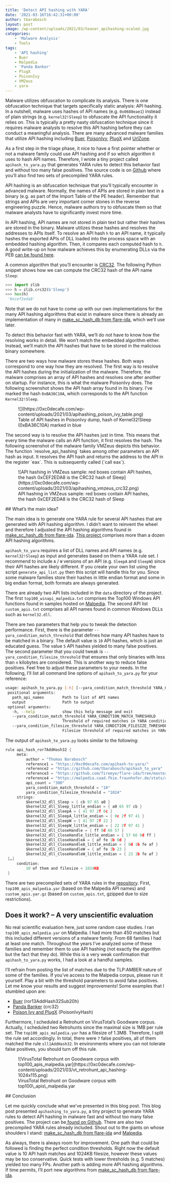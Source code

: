 ```yaml
---
title: 'Detect API hashing with YARA'
date: '2021-03-16T16:42:31+00:00'
author: tbarabosch
layout: post
image: /wp-content/uploads/2021/03/teaser_apihashing-scaled.jpg
categories:
    - 'Malware Analysis'
    - Tools
tags:
    - 'API hashing'
    - Buer
    - Malpedia
    - 'Panda Banker'
    - PlugX
    - PoisonIvy
    - VMZeus
    - yara
---
```


Malware utilizes obfuscation to complicate its analysis. There is one obfuscation technique that targets specifically static analysis: API hashing. In a nutshell, malware uses hashes of API names (e.g. `0x0688eae1`) instead of plain strings (e.g. `kernel32!Sleep`) to obfuscate the API functionality it relies on. This is typically a pretty nasty obfuscation technique since it requires malware analysts to resolve this API hashing before they can conduct a meaningful analysis. There are many advanced malware families that utilize API hashing including [Buer](https://www.proofpoint.com/us/threat-insight/post/buer-new-loader-emerges-underground-marketplace), [PoisonIvy](https://www.fireeye.com/blog/threat-research/2012/11/precalculated-string-hashes-reverse-engineering-shellcode.html), [PlugX](https://blogs.jpcert.or.jp/en/2017/02/plugx-poison-iv-919a.html) and [UrlZone](https://twitter.com/VK_Intel/status/981326743486185472?s=20).

As a first step in the triage phase, it nice to have a first pointer whether or not a malware family could use API hashing and if so which algorithm it uses to hash API names. Therefore, I wrote a tiny project called `apihash_to_yara.py` that generates YARA rules to detect this behavior fast and without too many false positives. The source code is on [Github](https://github.com/tbarabosch/apihash_to_yara) where you’ll also find two sets of precompiled YARA rules.

API hashing is an obfuscation technique that you’ll typically encounter in advanced malware. Normally, the names of APIs are stored in plain text in a binary (e.g. as part of the Import Table of the PE header). Remember that strings and APIs are very important corner stones in the reverse engineering puzzle. Hence, malware authors try to obfuscate them so that malware analysts have to significantly invest more time.

In API hashing, API names are not stored in plain text but rather their hashes are stored in the binary. Malware utilizes these hashes and resolves the addresses to APIs itself. To resolve an API hash `h` to an API name, it typically hashes the exported APIs of DLL loaded into the process space with an embedded hashing algorithm. Then, it compares each computed hash to `h`. A good write-up on how malware achieves this by enumerating DLLs via the PEB [can be found here](https://modexp.wordpress.com/2017/01/15/shellcode-resolving-api-addresses/).

A common algorithm that you’ll encounter is [CRC32](https://en.wikipedia.org/wiki/Cyclic_redundancy_check). The following Python snippet shows how we can compute the CRC32 hash of the API name `Sleep`:

```python
>>> import zlib
>>> h = zlib.crc32(b'Sleep')
>>> hex(h)
 '0xcef2eda8'         
```

Note that we do not have to come up with our own implementations for the many API hashing algorithms that exist in malware since there is already an implementation of many in [make\_sc\_hash\_db from flare-ida](https://github.com/fireeye/flare-ida/blob/master/shellcode_hashes/make_sc_hash_db.py), which we’ll use later.

To detect this behavior fast with YARA, we’ll do not have to know how the resolving works in detail. We won’t match the embedded algorithm either. Instead, we’ll match the API hashes that have to be stored in the malicious binary somewhere.

There are two ways how malware stores these hashes. Both ways correspond to one way how they are resolved. The first way is to resolve the API hashes during the initialization of the malware. Therefore, the malware comprises an array of API hashes and resolves one after another on startup. For instance, this is what the malware PoisonIvy does. The following screenshot shows the API hash array found in its binary. I’ve marked the hash `0xBA36C10A`, which corresponds to the API function `Kernel32!Sleep`.

<figure class="wp-block-image size-large">![](https://0xc0decafe.com/wp-content/uploads/2021/03/apihashing_poison_ivy_table.png)<figcaption>Table of API hashes in PoisonIvy dump, hash of Kernel32!Sleep (0xBA36C10A) marked in blue</figcaption></figure>The second way is to resolve the API hashes just in time. This means that every time the malware calls an API function, it first resolves the hash. The following screenshot of the malware family VMZeus depicts this behavior. The function `resolve_api_hashing` takes among other parameters an API hash as input. It resolves the API hash and returns the address to the API in the register `eax`. This is subsequently called (`call eax`).

<figure class="wp-block-image size-large">![API hashing in VMZeus sample: red boxes contain API hashes, the hash 0xCEF2EDA8 is the CRC32 hash of Sleep](https://0xc0decafe.com/wp-content/uploads/2021/03/apihashing_vmzeus_crc32.png)<figcaption>API hashing in VMZeus sample: red boxes contain API hashes, the hash 0xCEF2EDA8 is the CRC32 hash of Sleep</figcaption></figure>## <span class="ez-toc-section" id="Whats_the_main_idea"></span>What’s the main idea?<span class="ez-toc-section-end"></span>

The main idea is to generate one YARA rule for several API hashes that are generated with API hashing algorithm. I didn’t want to reinvent the wheel and therefore I adjusted the API hashing algorithms found in [make\_sc\_hash\_db from flare-ida](https://github.com/fireeye/flare-ida/blob/master/shellcode_hashes/make_sc_hash_db.py). [This project ](https://www.fireeye.com/blog/threat-research/2012/11/precalculated-string-hashes-reverse-engineering-shellcode.html)comprises more than a dozen API hashing algorithms.

`apihash_to_yara` requires a list of DLL names and API names (e.g. `kernel32!Sleep`) as input and generates based on them a YARA rule set. I recommend to include `A` / `W` versions of an API (e.g. `SleepA` and `SleepW`) since their API hashes are likely different. If you create your own list using the script `generate_api_list.py` then this script will handle this for you. Since some malware families store their hashes in little endian format and some in big endian format, both formats are always generated.

There are already two API lists included in the `data` directory of the project. The first `top100_winapi_malpedia.txt` comprises the Top100 Windows API functions found in samples hosted on [Malpedia](https://malpedia.caad.fkie.fraunhofer.de/). The second API list `custom_apis.txt` comprises all API names found in common Windows DLLs such as `kernel32.dll`.

There are two parameters that help you to tweak the detection performance. First, there is the parameter `--yara_condition_match_threshold` that defines how many API hashes have to be matched in a binary. The default value is `10` API hashes, which is just an educated guess. The value `5` API hashes yielded to many false positives. The second parameter that you could tweak is `--yara_condition_filesize_threshold` that ensures that only binaries with less than `n` kilobytes are considered. This is another way to reduce false positives. Feel free to adjust these parameters to your needs. In the following, I’ll list all command line options of `apihash_to_yara.py` for your reference:

```bash
usage: apihash_to_yara.py [-h] [--yara_condition_match_threshold YARA_CONDITION_MATCH_THRESHOLD] [--yara_condition_filesize_threshold YARA_CONDITION_FILESIZE_THRESHOLD] path_api_names output
 positional arguments:
   path_api_names        Path to list of API names
   output                Path to output
 optional arguments:
   -h, --help            show this help message and exit
   --yara_condition_match_threshold YARA_CONDITION_MATCH_THRESHOLD
                         Threshold of required matches in YARA condition
   --yara_condition_filesize_threshold YARA_CONDITION_FILESIZE_THRESHOLD
                         Filesize threshold of required matches in YARA condition
```

The output of `apihash_to_yara.py` looks similar to the following:

```c
rule api_hash_ror7AddHash32 {
     meta:
         author = "Thomas Barabosch"
         reference1 = "https://0xc0decafe.com/apihash-to-yara/"
         reference2 = "https://github.com/tbarabosch/apihash_to_yara"
         reference3 = "https://github.com/fireeye/flare-ida/tree/master/shellcode_hashes"
         reference4 = "https://malpedia.caad.fkie.fraunhofer.de/stats/api_usage"
         api_count = "300"
         yara_condition_match_threshold = "10"
         yara_condition_filesize_threshold = "1024"
     strings:
         $kernel32_dll_Sleep = { cb 97 65 a0 }
         $kernel32_dll_Sleep_little_endian = { a0 65 97 cb }
         $kernel32_dll_SleepA = { 41 97 2f 0c }
         $kernel32_dll_SleepA_little_endian = { 0c 2f 97 41 }
         $kernel32_dll_SleepW = { 41 97 2f 22 }
         $kernel32_dll_SleepW_little_endian = { 22 2f 97 41 }
         $kernel32_dll_CloseHandle = { ff 0d 66 57 }
         $kernel32_dll_CloseHandle_little_endian = { 57 66 0d ff }
         $kernel32_dll_CloseHandleA = { af fe 1b 0d }
         $kernel32_dll_CloseHandleA_little_endian = { 0d 1b fe af }
         $kernel32_dll_CloseHandleW = { af fe 1b 23 }
         $kernel32_dll_CloseHandleW_little_endian = { 23 1b fe af }
 […]
     condition:
         10 of them and filesize < 1024KB
 }
```

There are two precompiled sets of YARA rules in the [repository](https://github.com/tbarabosch/apihash_to_yara). First, `top100_apis_malpedia.yar` (based on the Malpedia API names) and `custom_apis.yar.gz` (based on `custom_apis.txt`, gzipped due to size restrictions).

## <span class="ez-toc-section" id="Does_it_work_-_A_very_unscientific_evaluation"></span>Does it work? – A very unscientific evaluation<span class="ez-toc-section-end"></span>

No real scientific evaluation here, just some random case studies. I ran `top100_apis_malpedia.yar` on Malpedia. I had more than 450 matches but this included different versions of a malware family. From 68 families I had at least one match. Throughout the years I’ve analyzed some of these families and remember them to use API hashing (not exactly the algorithm but the fact that they do). While this is a very weak confirmation that `apihash_to_yara.py` works, I had a look at a handful samples.

I’ll refrain from posting the list of matches due to the TLP:AMBER nature of some of the families. If you’ve access to the Malpedia corpus, please run it yourself. Play a bit with the threshold parameters to avoid false positives. Let me know your results and suggest improvements! Some examples that I stumbled upon are:

- [Buer](https://www.proofpoint.com/us/threat-insight/post/buer-new-loader-emerges-underground-marketplace) (ror13AddHash32Sub20h)
- [Panda Banker](https://www.botconf.eu/wp-content/uploads/2018/12/2018-Dennis-Schwarz-everything_panda_banker.pdf) (crc32)
- [Poison Ivy and PlugX](https://blogs.jpcert.or.jp/en/2017/02/plugx-poison-iv-919a.html) (PoisonIvyHash)

Furthermore, I scheduled a Retrohunt on VirusTotal’s Goodware corpus. Actually, I scheduled two Retrohunts since the maximal size is 1MB per rule set. The `top100_apis_malpedia.yar` has a filesize of 1.3MB. Therefore, I split the rule set accordingly. In total, there were `7` false positives, all of them matched the rule `sll1AddHash32`. In environments where you can not tolerate false positives, you should turn off this rule.

<figure class="wp-block-image size-large">![VirusTotal Retrohunt on Goodware corpus with top100_apis_malpedia.yar](https://0xc0decafe.com/wp-content/uploads/2021/03/vt_retrohunt_api_hashing-1024x115.png)<figcaption>VirusTotal Retrohunt on Goodware corpus with top100\_apis\_malpedia.yar</figcaption></figure>## <span class="ez-toc-section" id="Conclusion"></span>Conclusion<span class="ez-toc-section-end"></span>

Let me quickly conclude what we’ve presented in this blog post. This blog post presented `apihashing_to_yara.py`, a tiny project to generate YARA rules to detect API hashing in malware fast and without too many false positives. The project can be[ found on Github](https://github.com/tbarabosch/apihash_to_yara). There are also two precompiled YARA rules already included. Shout out to the giants on whose shoulders I stand: [make\_sc\_hash\_db from flare-ida](https://github.com/fireeye/flare-ida/blob/master/shellcode_hashes/make_sc_hash_db.py) and [Malpedia](https://malpedia.caad.fkie.fraunhofer.de/).

As always, there is always room for improvement. One path that could be followed is finding the perfect condition thresholds. Right now the default value is 10 API hash matches and 1024KB filesize, however these values may be too conservative. Quick tests with lower thresholds (e.g. 5 matches) yielded too many FPs. Another path is adding more API hashing algorithms. If time permits, I’ll port new algorithms from [make\_sc\_hash\_db from flare-ida](https://github.com/fireeye/flare-ida/blob/master/shellcode_hashes/make_sc_hash_db.py).
